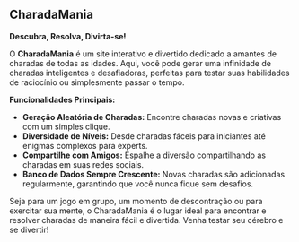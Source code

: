 ## CharadaMania

**Descubra, Resolva, Divirta-se!**

O **CharadaMania** é um site interativo e divertido dedicado a amantes de charadas de todas as idades. Aqui, você pode gerar uma infinidade de charadas inteligentes e desafiadoras, perfeitas para testar suas habilidades de raciocínio ou simplesmente passar o tempo.

**Funcionalidades Principais:**
- **Geração Aleatória de Charadas:** Encontre charadas novas e criativas com um simples clique.
- **Diversidade de Níveis:** Desde charadas fáceis para iniciantes até enigmas complexos para experts.
- **Compartilhe com Amigos:** Espalhe a diversão compartilhando as charadas em suas redes sociais.
- **Banco de Dados Sempre Crescente:** Novas charadas são adicionadas regularmente, garantindo que você nunca fique sem desafios.

Seja para um jogo em grupo, um momento de descontração ou para exercitar sua mente, o CharadaMania é o lugar ideal para encontrar e resolver charadas de maneira fácil e divertida. Venha testar seu cérebro e se divertir!

